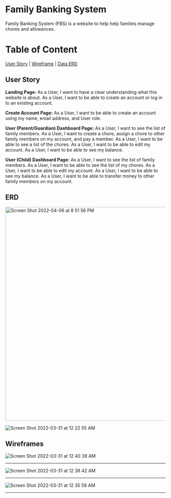 # Family Banking System

Family Banking System (FBS) is a website to help help families manage chores and allowances. 


# Table of Content

[User Story](https://github.com/neshmasood/family-banking-systeme/#user-story)
|
[Wireframe](https://github.com/neshmasood/family-banking-system/#wireframes)
|
[Data ERD](https://github.com/neshmasood/family-banking-system/#erd)



## User Story

**Landing Page:**
As a User, I want to have a clear understanding what this website is about.
As a User, I want to be able to create an account or log in to an existing account.

**Create Account Page:**
As a User, I want to be able to create an account using my name, email address, and User role.

**User (Parent/Guardian) Dashboard Page:**
As a User, I want to see the list of family members.
As a User, I want to create a chore, assign a chore to other family members on my account, and pay a member.
As a User, I want to be able to see a list of the chores.
As a User, I want to be able to edit my account.
As a User, I want to be able to see my balance.

**User (Child) Dashboard Page:**
As a User, I want to see the list of family members.
As a User, I want to be able to see the list of my chores.
As a User, I want to be able to edit my account.
As a User, I want to be able to see my balance.
As a User, I want to be able to transfer money to other family members on my account.


## ERD

<img width="670" alt="Screen Shot 2022-04-06 at 8 51 56 PM" src="https://user-images.githubusercontent.com/92559697/162104512-95394f78-dfb7-4f3e-adee-248e038e7a44.png">




![Screen Shot 2022-03-31 at 12 22 55 AM](https://user-images.githubusercontent.com/92559697/160982343-128abd44-ade0-4372-aa8d-4b319d79b6c4.png)



## Wireframes

![Screen Shot 2022-03-31 at 12 40 39 AM](https://user-images.githubusercontent.com/92559697/160984367-64a1ca42-f3dd-4fc6-96d9-02883a00aa86.png)
________________________________________________________________________________________________________________________________________________

![Screen Shot 2022-03-31 at 12 38 42 AM](https://user-images.githubusercontent.com/92559697/160984147-cbed56fb-b9a7-4a15-a86a-08076ed2d0b1.png)
________________________________________________________________________________________________________________________________________________

![Screen Shot 2022-03-31 at 12 35 58 AM](https://user-images.githubusercontent.com/92559697/160983783-edc3ee61-40a2-4770-b5d6-82c6921faf1e.png)
________________________________________________________________________________________________________________________________________________



